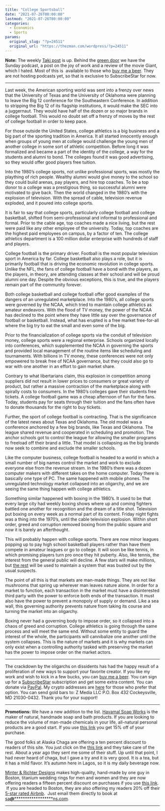 ```yaml
---
title: "College Sportsball"
date: "2021-07-26T00:00:00"
lastmod: "2021-07-26T00:00:00"
categories:
  - Economics
  - Sports
params:
  original_slug: "?p=24511"
  original_url: "https://thezman.com/wordpress/?p=24511"
---
```


**Note:** The weekly
<a href="https://www.takimag.com/article/superspreading-lies/"
rel="noopener" target="_blank">Taki post</a> is up. Behind the
<a href="https://www.subscribestar.com/the-z-blog" rel="noopener"
target="_blank">green door</a> we have the Sunday podcast, a post on the
joy of work and a review of the movie Giant, which I hated. Most of this
is  available to those who
<a href="https://www.buymeacoffee.com/mujolulu" rel="noopener"
target="_blank">buy me a beer</a>. They are not hosting podcasts yet, so
that is exclusive to SubscribeStar for now.

------------------------------------------------------------------------

Last week, the American sporting world was sent into a frenzy over news
that the University of Texas and the University of Oklahoma were
planning to leave the Big 12 conference for the Southeastern Conference.
In addition to stripping the Big 12 of its flagship institutions, it
would make the SEC into a juggernaut. They would have half of the dozen
or so major brands in college football. This would no doubt set off a
frenzy of moves by the rest of college football in order to keep pace.

For those outside the United States, college athletics is a big business
and a big part of the sporting tradition in America. It all started
innocently enough when groups of young men at college would challenge
the young men of another college in some sort of athletic competition.
Before long it was formalized and became a part of the identity of the
college, a way for the students and alumni to bond. The colleges found
it was good advertising, so they would offer good players free tuition.

Into the 1980’s college sports, not unlike professional sports, was
mostly the plaything of rich people. Wealthy alumni would give money to
the school so they could build arenas, pay players, and hire top
coaches. To be a top donor to a college was a prestigious thing, so
successful alumni were motivated to give back. Then the world changed in
the 1980’s with the explosion of television. With the spread of cable,
television revenue exploded, and it poured into college sports.

It is fair to say that college sports, particularly college football and
college basketball, shifted from semi-professional and informal to
professional and formal. Prior to the cable age, top coaches made a nice
living, but the rest were paid like any other employee of the
university. Today, top coaches are the highest paid employees on campus,
by a factor of ten. The college athletics department is a 100 million
dollar enterprise with hundreds of staff and players.

College football is the primary driver. Football is the most popular
television sport in America by far. College basketball also plays a
role, but it is primarily football that is driving the economic
revolution in college sports. Unlike the NFL, the fans of college
football have a bond with the players, as the players, in theory, are
attending classes at their school and will be proud alumni one day.
Despite the obvious exceptions, this is true, and the players remain
part of the community forever.

Both college basketball and college football offer good examples of the
dangers of an unregulated marketplace. Into the 1980’s, all college
sports were governed by the NCAA, which tried to maintain college
athletics as amateur endeavors. With the flood of TV money, the power of
the NCAA has declined to the point where they have little say over the
governance of football or basketball. Instead, what has erupted is a
free market free-for-all where the big try to eat the small and even
some of the big.

Prior to the financialization of college sports via the conduit of
television money, college sports were a regional enterprise. Schools
organized locally into conferences, which supplemented the NCAA in
governing the sports and provided local management of the routine items
like scheduling and tournaments. With billions in TV money, these
conferences were not only empowered to break free of NCAA governance,
but they could also go to war with one another in an effort to gain
market share.

Contrary to what libertarians claim, this explosion in competition among
suppliers did not result in lower prices to consumers or great variety
of product, but rather a massive contraction of the marketplace along
with spirally costs to consumers. In the 1980’s colleges gave their
students free tickets. A college football game was a cheap afternoon of
fun for the fans. Today, students pay for seats through their tuition
and the fans often have to donate thousands for the right to buy
tickets.

Further, the sport of college football is contracting. That is the
significance of the latest news about Texas and Oklahoma. The old model
was a conference anchored by a few big brands, like Texas and Oklahoma.
The league shared revenue and cooperated in scheduling and promotion.
The anchor schools got to control the league for allowing the smaller
programs to freeload off their brand a little. That model is collapsing
as the big brands now seek to combine and exclude the smaller schools.

Like the computer business, college football is headed to a world in
which a small number of big names control the market and work to exclude
everyone else from the revenue stream. In the 1980’s there was a dozen
computer makers with different takes on the home computer. Today there
is basically one type of PC. The same happened with mobile phones. The
unregulated technology market collapsed into an oligarchy, and we are
seeing the same thing happen with college athletics.

Something similar happened with boxing in the 1980’s. It used to be that
every large city had weekly boxing shows where up and coming fighters
battled one another for recognition and the dream of a title shot.
Television put boxing on every week as a normal part of its content.
Friday night fights was a thing into the 1970’s, until the cable
television explosion. Within short order, greed and corruption removed
boxing from the public square and now it is barely an afterthought.

This will probably happen with college sports. There are now minor
leagues popping up to pay high school basketball players rather than
have them compete in amateur leagues or go to college. It will soon be
like tennis, in which promising players turn pro once they hit puberty.
Also, like tennis, the interest from the general public will decline. A
few stars will make millions, but [the
rest](https://www.nytimes.com/2021/06/29/magazine/tennis-players-association.html)
will be used to maintain a system that was busted out by the usual
suspects.

The point of all this is that markets are man-made things. They are not
like mushrooms that spring up wherever man leaves nature alone. In order
for a market to function, each transaction in the market must have a
disinterested third party with the power to enforce both ends of the
transaction. It must also have the power to prevent a monopoly of supply
or demand. Like a sea wall, this governing authority prevents nature
from taking its course and turning the market into an oligarchy.

Boxing never had a governing body to impose order, so it collapsed into
a chaos of greed and corruption. College athletics is going through the
same process and will meet the same end. Without some entity to guard
the interest of the whole, the participants will cannibalize one another
until the system collapses. This is the nature of markets and it is why
markets can only exist when a controlling authority tasked with
preserving the market has the power to impose order on the market
actors.

------------------------------------------------------------------------

The crackdown by the oligarchs on dissidents has had the happy result of
a proliferation of new ways to support your favorite creator. If you
like my work and wish to kick in a few bucks, you can
<a href="https://www.buymeacoffee.com/mujolulu" rel="noopener"
target="_blank">buy me a beer</a>. You can sign up for a
<a href="https://www.subscribestar.com/the-z-blog" rel="noopener"
target="_blank">SubscribeStar</a> subscription and get some extra
content. You can donate via <a
href="https://www.paypal.com/donate/?cmd=_s-xclick&amp;hosted_button_id=UDAS2Q8JYA6CN&amp;source=url"
rel="noopener" target="_blank">PayPal</a>. My crypto addresses are
<a href="https://thezman.com/wordpress/?page_id=22713" rel="noopener"
target="_blank">here</a> for those who prefer that option. You can send
gold bars to: Z Media LLC P.O. Box 432 Cockeysville, MD 21030-0432.
Thank you for your support!

------------------------------------------------------------------------

**Promotions:** We have a new addition to the list.
<a href="https://havamalsoapworks.com/" rel="noopener"
target="_blank">Havamal Soap Works</a> is the maker of natural, handmade
soap and bath products. If you are looking to reduce the volume of
man-made chemicals in your life, all-natural personal products are a
good start. If you use
<a href="https://havamalsoapworks.com/discount/ZMAN" rel="noopener"
target="_blank">this link</a> you get 15% off of your purchase.

The good folks at Alaska Chaga are offering a ten percent discount to
readers of this site. You just click on the
<a href="https://alaskachaga.us/discount/ZMAN" rel="noopener noreferrer"
target="_blank">this link</a> and they take care of the rest. About a
year ago they sent me some of their stuff. Up until that point, I had
never heard of chaga, but I gave a try and it is very good. It is a tea,
but it has a mild flavor. It’s autumn here in Lagos, so it is my daily
beverage now.

<a href="https://www.minterandrichterdesigns.com/"
rel="noreferrer nofollow noopener" target="_blank">Minter &amp; Richter
Designs</a> makes high-quality, hand-made by one guy in Boston, titanium
wedding rings for men and women and they are now offering readers a
fifteen percent discount on purchases if you use
<a href="https://www.minterandrichterdesigns.com/discount/ZMAN"
rel="noreferrer nofollow noopener" target="_blank">this link</a>. 
 <span class="highlight"><span class="colour"><span class="font"><span class="size">If
you are headed to Boston, they are also offering my readers 20% off
their <a
href="https://www.airbnb.com/users/7988017/listings?user_id=7988017&amp;s=3"
rel="noopener noreferrer" target="_blank">5-star rated Airbnb</a>.  Just
email them directly to book at
<a href="mailto:sa***@*********************ns.com"
data-original-string="Mx4Pc9+aLogPepH3dgvOSw==cb7fb1kEHhv3e5HdS+1FS2OmBknVFymOkPiVu9zI+gYz30KJGcRJF1WdRy+eYDh0EwF"><span
class="apbct-email-encoder"
data-original-string="zB+OUZHFukgipmcd+13lAA==cb7p9bSYqKWRfWgqzz5nVogXMLvVOMQ+MfPJR8M5vDxXTiXTgAd8yipTuQfgS9ptaIT"
title="This contact has been encoded by Anti-Spam by CleanTalk. Click to decode. To finish the decoding make sure that JavaScript is enabled in your browser.">sa<span
class="apbct-blur">***</span>@<span
class="apbct-blur">*********************</span>ns.com</span></a>.</span></span></span></span>

------------------------------------------------------------------------
